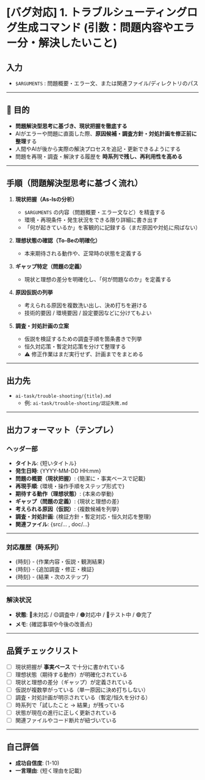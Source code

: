 # [バグ対応] 1. トラブルシューティングログ生成コマンド (引数：問題内容やエラー分・解決したいこと)

## 入力
- `$ARGUMENTS` : 問題概要・エラー文、または関連ファイル/ディレクトリのパス

---

## 🎯 目的
- **問題解決型思考に基づき、現状把握を徹底する**
- AIがエラーや問題に直面した際、**原因候補・調査方針・対処計画を修正前に整理**する
- 人間やAIが後から実際の解決プロセスを追記・更新できるようにする
- 問題を再現・調査・解決する履歴を **時系列で残し、再利用性を高める**

---

## 手順（問題解決型思考に基づく流れ）

1. **現状把握（As-Isの分析）**  
   - `$ARGUMENTS` の内容（問題概要・エラー文など）を精査する  
   - 環境・再現条件・発生状況をできる限り詳細に書き出す  
   - 「何が起きているか」を客観的に記録する（まだ原因や対処に飛ばない）

2. **理想状態の確認（To-Beの明確化）**  
   - 本来期待される動作や、正常時の状態を定義する  

3. **ギャップ特定（問題の定義）**  
   - 現状と理想の差分を明確化し、「何が問題なのか」を定義する  

4. **原因仮説の列挙**  
   - 考えられる原因を複数洗い出し、決め打ちを避ける  
   - 技術的要因 / 環境要因 / 設定要因などに分けてもよい  

5. **調査・対処計画の立案**  
   - 仮説を検証するための調査手順を箇条書きで列挙  
   - 恒久対応策・暫定対応策を分けて整理する  
   - ⚠️ 修正作業はまだ実行せず、計画までをまとめる  

---

## 出力先
- `ai-task/trouble-shooting/{title}.md`  
  - 例: `ai-task/trouble-shooting/認証失敗.md`

---

## 出力フォーマット（テンプレ）

### ヘッダー部
- **タイトル**: {短いタイトル}
- **発生日時**: {YYYY-MM-DD HH:mm}
- **問題の概要（現状把握）**: {簡潔に・事実ベースで記載}
- **再現手順**: {環境・操作手順をステップ形式で}
- **期待する動作（理想状態）**: {本来の挙動}
- **ギャップ（問題の定義）**: {現状と理想の差}
- **考えられる原因（仮説）**: {複数候補を列挙}
- **調査・対処計画**: {検証方針・暫定対応・恒久対応を整理}
- **関連ファイル**: {src/... , doc/...}

---

### 対応履歴（時系列）
- {時刻} - {作業内容・仮説・観測結果}
- {時刻} - {追加調査・修正・検証}
- {時刻} - {結果・次のステップ}

---

### 解決状況
- **状態**: 🔴未対応 / 🟡調査中 / 🟠対応中 / 🔵テスト中 / 🟢完了  
- **メモ**: {確認事項や今後の改善点}

---

## 品質チェックリスト
- [ ] 現状把握が **事実ベース** で十分に書かれている  
- [ ] 理想状態（期待する動作）が明確化されている  
- [ ] 現状と理想の差分（ギャップ）が定義されている  
- [ ] 仮説が複数挙がっている（単一原因に決め打ちしない）  
- [ ] 調査・対処計画が明示されている（暫定/恒久を分ける）  
- [ ] 時系列で「試したこと → 結果」が残っている  
- [ ] 状態が現在の進行に正しく更新されている  
- [ ] 関連ファイルやコード断片が紐づいている  

---

## 自己評価
- **成功自信度**: (1-10)  
- **一言理由**: {短く理由を記載}
